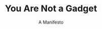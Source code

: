 ---
title: "You Are Not a Gadget"
slug: "you-are-not-a-gadget"
subtitle: "A Manifesto"
publisher: "Knopf"
published: "2010"
asin: "0307269647"
authors: 
  - jaron-lanier
started: "2011-09-29"
start_year: "2011"
finished: "2011-09-29"
---